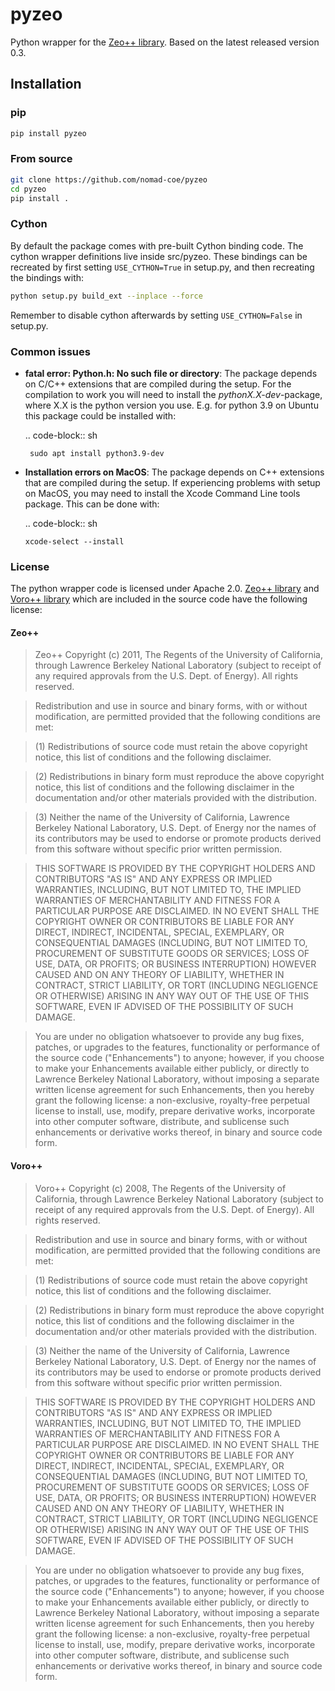 # pyzeo
Python wrapper for the [Zeo++ library](http://zeoplusplus.org). Based on the latest released version 0.3.

## Installation

### pip
```sh
pip install pyzeo
```

### From source

```sh
git clone https://github.com/nomad-coe/pyzeo
cd pyzeo
pip install .
```

### Cython
By default the package comes with pre-built Cython binding code. The cython
wrapper definitions live inside src/pyzeo. These bindings can be recreated
by first setting `USE_CYTHON=True` in setup.py, and then recreating the bindings
with:

```sh
python setup.py build_ext --inplace --force
```

Remember to disable cython afterwards by setting `USE_CYTHON=False` in setup.py.

### Common issues

- **fatal error: Python.h: No such file or directory**: The package depends on
   C/C++ extensions that are compiled during the setup. For the compilation to
   work you will need to install the *pythonX.X-dev*-package, where X.X is the
   python version you use. E.g. for python 3.9 on Ubuntu this package could be
   installed with:

   .. code-block:: sh

       sudo apt install python3.9-dev

 - **Installation errors on MacOS**: The package depends on C++ extensions that
   are compiled during the setup. If experiencing problems with setup on MacOS,
   you may need to install the Xcode Command Line tools package. This can be
   done with:

   .. code-block:: sh

       xcode-select --install

### License
The python wrapper code is licensed under Apache 2.0. [Zeo++
library](http://zeoplusplus.org) and [Voro++
library](https://math.lbl.gov/voro++/) which are included in the source code
have the following license:

#### Zeo++
> Zeo++ Copyright (c) 2011, The Regents of the University
> of California, through Lawrence Berkeley National Laboratory (subject
> to receipt of any required approvals from the U.S. Dept. of Energy).
> All rights reserved.

> Redistribution and use in source and binary forms, with or without
> modification, are permitted provided that the following conditions are
> met:

> (1) Redistributions of source code must retain the above copyright
> notice, this list of conditions and the following disclaimer.

> (2) Redistributions in binary form must reproduce the above copyright
> notice, this list of conditions and the following disclaimer in the
> documentation and/or other materials provided with the distribution.

> (3) Neither the name of the University of California, Lawrence
> Berkeley National Laboratory, U.S. Dept. of Energy nor the names of
> its contributors may be used to endorse or promote products derived
> from this software without specific prior written permission.

> THIS SOFTWARE IS PROVIDED BY THE COPYRIGHT HOLDERS AND CONTRIBUTORS
> "AS IS" AND ANY EXPRESS OR IMPLIED WARRANTIES, INCLUDING, BUT NOT
> LIMITED TO, THE IMPLIED WARRANTIES OF MERCHANTABILITY AND FITNESS FOR
> A PARTICULAR PURPOSE ARE DISCLAIMED. IN NO EVENT SHALL THE COPYRIGHT
> OWNER OR CONTRIBUTORS BE LIABLE FOR ANY DIRECT, INDIRECT, INCIDENTAL,
> SPECIAL, EXEMPLARY, OR CONSEQUENTIAL DAMAGES (INCLUDING, BUT NOT
> LIMITED TO, PROCUREMENT OF SUBSTITUTE GOODS OR SERVICES; LOSS OF USE,
> DATA, OR PROFITS; OR BUSINESS INTERRUPTION) HOWEVER CAUSED AND ON ANY
> THEORY OF LIABILITY, WHETHER IN CONTRACT, STRICT LIABILITY, OR TORT
> (INCLUDING NEGLIGENCE OR OTHERWISE) ARISING IN ANY WAY OUT OF THE USE
> OF THIS SOFTWARE, EVEN IF ADVISED OF THE POSSIBILITY OF SUCH DAMAGE.

> You are under no obligation whatsoever to provide any bug fixes,
> patches, or upgrades to the features, functionality or performance of
> the source code ("Enhancements") to anyone; however, if you choose to
> make your Enhancements available either publicly, or directly to
> Lawrence Berkeley National Laboratory, without imposing a separate
> written license agreement for such Enhancements, then you hereby grant
> the following license: a  non-exclusive, royalty-free perpetual
> license to install, use, modify, prepare derivative works, incorporate
> into other computer software, distribute, and sublicense such
> enhancements or derivative works thereof, in binary and source code
> form.

#### Voro++
> Voro++ Copyright (c) 2008, The Regents of the University of California, through
> Lawrence Berkeley National Laboratory (subject to receipt of any required
> approvals from the U.S. Dept. of Energy). All rights reserved.

> Redistribution and use in source and binary forms, with or without
> modification, are permitted provided that the following conditions are met: 

> (1) Redistributions of source code must retain the above copyright notice, this
> list of conditions and the following disclaimer. 

> (2) Redistributions in binary form must reproduce the above copyright notice,
> this list of conditions and the following disclaimer in the documentation
> and/or other materials provided with the distribution. 

> (3) Neither the name of the University of California, Lawrence Berkeley
> National Laboratory, U.S. Dept. of Energy nor the names of its contributors may
> be used to endorse or promote products derived from this software without
> specific prior written permission. 

> THIS SOFTWARE IS PROVIDED BY THE COPYRIGHT HOLDERS AND CONTRIBUTORS "AS IS" AND
> ANY EXPRESS OR IMPLIED WARRANTIES, INCLUDING, BUT NOT LIMITED TO, THE IMPLIED
> WARRANTIES OF MERCHANTABILITY AND FITNESS FOR A PARTICULAR PURPOSE ARE
> DISCLAIMED. IN NO EVENT SHALL THE COPYRIGHT OWNER OR CONTRIBUTORS BE LIABLE FOR
> ANY DIRECT, INDIRECT, INCIDENTAL, SPECIAL, EXEMPLARY, OR CONSEQUENTIAL DAMAGES
> (INCLUDING, BUT NOT LIMITED TO, PROCUREMENT OF SUBSTITUTE GOODS OR SERVICES;
> LOSS OF USE, DATA, OR PROFITS; OR BUSINESS INTERRUPTION) HOWEVER CAUSED AND ON
> ANY THEORY OF LIABILITY, WHETHER IN CONTRACT, STRICT LIABILITY, OR TORT
> (INCLUDING NEGLIGENCE OR OTHERWISE) ARISING IN ANY WAY OUT OF THE USE OF THIS
> SOFTWARE, EVEN IF ADVISED OF THE POSSIBILITY OF SUCH DAMAGE. 

> You are under no obligation whatsoever to provide any bug fixes, patches, or
> upgrades to the features, functionality or performance of the source code
> ("Enhancements") to anyone; however, if you choose to make your Enhancements
> available either publicly, or directly to Lawrence Berkeley National
> Laboratory, without imposing a separate written license agreement for such
> Enhancements, then you hereby grant the following license: a  non-exclusive,
> royalty-free perpetual license to install, use, modify, prepare derivative
> works, incorporate into other computer software, distribute, and sublicense
> such enhancements or derivative works thereof, in binary and source code form.
